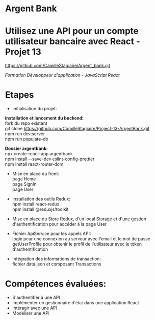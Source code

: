 # Argent Bank

# Utilisez une API pour un compte utilisateur bancaire avec React - Projet 13
https://github.com/CamilleStagiaire/Argent_bank.git

*Formation Développeur d'application - JavaScript React*

# Etapes
- Initialisation du projet:  

**installation et lancement du backend:**  
fork du repo existant  
git clone https://github.com/CamilleStagiaire/Project-13-ArgentBank.git  
npm run dev:server  
npm run populate-db

**Dossier argentbank:**  
npx create-react-app argentbank  
npm install --save-dev eslint-config-prettier   
npm install react-router-dom  
  
- Mise en place du front:  
page Home  
page SignIn  
page User  

- Installation des outils Redux:  
npm install react-redux  
npm install @reduxjs/toolkit  

- Mise en place du Store Redux, d'un local Storage et d'une gestion d'authentification pour accéder à la page User  

- Fichier ApiService pour les appels API:  
login pour une connexion au serveur avec l'email et le mot de passe  
getUserProfile pour obtenir le profil de l'utilisateur avec le token d'authentification  

- Intégration des informations de transaction:  
fichier data.json et composant Transactions  

# Compétences évaluées:
- S'authentifier à une API  
- Implémenter un gestionnaire d'état dans une application React  
- Intéragir avec une API  
- Modéliser une API  
